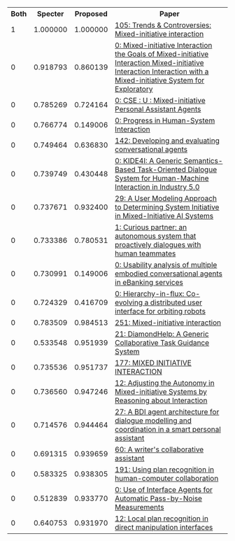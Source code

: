 <html><table><tr>
<th>Both</th>
<th>Specter</th>
<th>Proposed</th>
<th>Paper</th>
</tr>
<tr>
<td>1</td>
<td>1.000000</td>
<td>1.000000</td>
<td><a href="https://www.semanticscholar.org/paper/939883e9777dc13862e03ff23f4534fadb2541cb">105: Trends & Controversies: Mixed-initiative interaction</a></td>
</tr>
<tr>
<td>0</td>
<td>0.918793</td>
<td>0.860139</td>
<td><a href="https://www.semanticscholar.org/paper/9fbcecd5643953d8e42307e6a403de53776d9929">0: Mixed-initiative Interaction the Goals of Mixed-initiative Interaction Mixed-initiative Interaction Interaction with a Mixed-initiative System for Exploratory</a></td>
</tr>
<tr>
<td>0</td>
<td>0.785269</td>
<td>0.724164</td>
<td><a href="https://www.semanticscholar.org/paper/6fefc0ae8a75e9af622794a4179a5515d38d6bac">0: CSE : U : Mixed-initiative Personal Assistant Agents</a></td>
</tr>
<tr>
<td>0</td>
<td>0.766774</td>
<td>0.149006</td>
<td><a href="https://www.semanticscholar.org/paper/d13696e72153de795b9de8c1039ec4ca9e2c8358">0: Progress in Human-System Interaction</a></td>
</tr>
<tr>
<td>0</td>
<td>0.749464</td>
<td>0.636830</td>
<td><a href="https://www.semanticscholar.org/paper/d253f4ae43851eb59f72834e6545de9744f2e695">142: Developing and evaluating conversational agents</a></td>
</tr>
<tr>
<td>0</td>
<td>0.739749</td>
<td>0.430448</td>
<td><a href="https://www.semanticscholar.org/paper/3eaebd0657b869886de639b2993e44887d71c914">0: KIDE4I: A Generic Semantics-Based Task-Oriented Dialogue System for Human-Machine Interaction in Industry 5.0</a></td>
</tr>
<tr>
<td>0</td>
<td>0.737671</td>
<td>0.932400</td>
<td><a href="https://www.semanticscholar.org/paper/7b3fb50639681430d5a7121ddcc09075c02036d4">29: A User Modeling Approach to Determining System Initiative in Mixed-Initiative AI Systems</a></td>
</tr>
<tr>
<td>0</td>
<td>0.733386</td>
<td>0.780531</td>
<td><a href="https://www.semanticscholar.org/paper/97b6580332a58c744eacbc3a072aab985aaac97c">1: Curious partner: an autonomous system that proactively dialogues with human teammates</a></td>
</tr>
<tr>
<td>0</td>
<td>0.730991</td>
<td>0.149006</td>
<td><a href="https://www.semanticscholar.org/paper/ad354b8c3dc9f132d4f3449b52b52c60d1b9179e">0: Usability analysis of multiple embodied conversational agents in eBanking services</a></td>
</tr>
<tr>
<td>0</td>
<td>0.724329</td>
<td>0.416709</td>
<td><a href="https://www.semanticscholar.org/paper/0f127ca0324cb0189dcafbab93eac18afdb610a6">0: Hierarchy-in-flux: Co-evolving a distributed user interface for orbiting robots</a></td>
</tr>
<tr>
<td>0</td>
<td>0.783509</td>
<td>0.984513</td>
<td><a href="https://www.semanticscholar.org/paper/6e2b4193bbf32dc50a149d1febbcb5f98c9e7c62">251: Mixed-initiative interaction</a></td>
</tr>
<tr>
<td>0</td>
<td>0.533548</td>
<td>0.951939</td>
<td><a href="https://www.semanticscholar.org/paper/4811ce6ae3145e940895cb74020e65a6a9843992">21: DiamondHelp: A Generic Collaborative Task Guidance System</a></td>
</tr>
<tr>
<td>0</td>
<td>0.735536</td>
<td>0.951737</td>
<td><a href="https://www.semanticscholar.org/paper/f4e72c1f3834307095c8d71f6e44341106d12d45">177: MIXED INITIATIVE INTERACTION</a></td>
</tr>
<tr>
<td>0</td>
<td>0.736560</td>
<td>0.947246</td>
<td><a href="https://www.semanticscholar.org/paper/4159b156d6ac202ddeddc7dff843db35a19640a1">12: Adjusting the Autonomy in Mixed-initiative Systems by Reasoning about Interaction</a></td>
</tr>
<tr>
<td>0</td>
<td>0.714576</td>
<td>0.944464</td>
<td><a href="https://www.semanticscholar.org/paper/79646e7a8f78929da43385f106e8a1453502411d">27: A BDI agent architecture for dialogue modelling and coordination in a smart personal assistant</a></td>
</tr>
<tr>
<td>0</td>
<td>0.691315</td>
<td>0.939659</td>
<td><a href="https://www.semanticscholar.org/paper/8f6d86bd22577520e250a93be7e43e83b82bb19d">60: A writer's collaborative assistant</a></td>
</tr>
<tr>
<td>0</td>
<td>0.583325</td>
<td>0.938305</td>
<td><a href="https://www.semanticscholar.org/paper/f622a9d1374c29a07f8f0b99e1fde62385e36e92">191: Using plan recognition in human-computer collaboration</a></td>
</tr>
<tr>
<td>0</td>
<td>0.512839</td>
<td>0.933770</td>
<td><a href="https://www.semanticscholar.org/paper/e2a24e91c5fa694d5de920a38f47767cb3f6ecd5">0: Use of Interface Agents for Automatic Pass-by-Noise Measurements</a></td>
</tr>
<tr>
<td>0</td>
<td>0.640753</td>
<td>0.931970</td>
<td><a href="https://www.semanticscholar.org/paper/b9b8d4466146944cbe829686bd1aa2d467adac82">12: Local plan recognition in direct manipulation interfaces</a></td>
</tr>
</table></html>
